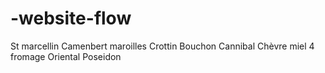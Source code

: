 # -website-flow
St marcellin
Camenbert
maroilles
Crottin
Bouchon
Cannibal
Chèvre miel
4 fromage
Oriental
Poseidon
